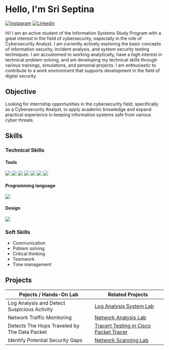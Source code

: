 # Hello, I'm Sri Septina
[![Instagram](https://img.shields.io/badge/Instagram-E4405F?style=for-the-badge&logo=instagram&logoColor=white)](https://www.instagram.com/sriisept_)
[![Linkedin](https://img.shields.io/badge/LinkedIn-0077B5?style=for-the-badge&logo=linkedin&logoColor=white)](https://www.linkedin.com/in/sri-septina-marpaung/)

Hi! I am an active student of the Information Systems Study Program with a great interest in the field of cybersecurity, especially in the role of Cybersecurity Analyst. I am currently actively exploring the basic concepts of information security, incident analysis, and system security testing techniques. I am accustomed to working analytically, have a high interest in technical problem solving, and am developing my technical skills through various trainings, simulations, and personal projects. I am enthusiastic to contribute to a work environment that supports development in the field of digital security.

## Objective

Looking for internship opportunities in the cybersecurity field, specifically as a Cybersecurity Analyst, to apply academic knowledge and expand practical experience in keeping information systems safe from various cyber threats.

## Skills

### Technical Skills
#### Tools
<div>
    <img src="https://img.shields.io/badge/-Windows%20Event%20Viewer-1679A7?&style=for-the-badge" />
    <img src="https://img.shields.io/badge/-Wireshark-1679A7?&style=for-the-badge&logo=Wireshark&logoColor=white" />
    <img src="https://img.shields.io/badge/-Traceroute-1679A7?&style=for-the-badge" />
    <img src="https://img.shields.io/badge/-Nmap-1679A7?&style=for-the-badge" />
    <img src="https://img.shields.io/badge/-VirtualBox-1679A7?&style=for-the-badge" />
    <img src="https://img.shields.io/badge/-Cisco%20Packet%20Tracer-1679A7?&style=for-the-badge" />
    <img src="https://img.shields.io/badge/Visual_Studio_Code-0078D4?style=for-the-badge&logo=visual%20studio%20code&logoColor=white" />
</div>

#### Programming language
<div>
    <img src="https://img.shields.io/badge/-JavaScript-F7DF1E?&style=for-the-badge&logo=javascript&logoColor=black" />
</div>

#### Design
<div>
    <img src="https://img.shields.io/badge/Canva-%2300C4CC.svg?&style=for-the-badge&logo=Canva&logoColor=white" />
</div>

### Soft Skills
- Communication
- Poblem solving
- Critical thinking
- Teamwork
- Time management

## Projects

| Pojects / Hands-On Lab                        | Related Projects                                                          |
| ----------------------------------------------|---------------------------------------------------------------------------|
| Log Analysis and Detect Suspicious Activity   | <a href="https://github.com/srii-10/Log-Analysis-System-Lab/blob/main/README.md">Log Analysis System Lab</a> |
| Network Traffic Monitoring                    | <a href="https://github.com/srii-10/Network-Analysis-Lab/blob/main/README.md">Network Analysis Lab</a>                      |
| Detects The Hops Traveled by The Data Packet  | <a href="https://github.com/srii-10/Tracert-Testing-in-Cisco-Packet-Tracer/blob/main/README.md">Tracert Testing in Cisco Packet Tracer</a>    |
| Identify Potential Security Gaps              | <a href="https://github.com/srii-10/nmap-lab/blob/main/README.md">Network Scanning Lab</a> |
